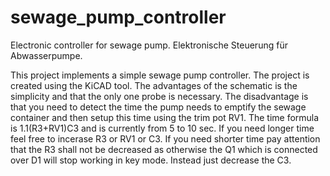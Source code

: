 # sewage_pump_controller
Electronic controller for sewage pump. Elektronische Steuerung für Abwasserpumpe.

This project implements a simple sewage pump controller.
The project is created using the KiCAD tool.
The advantages of the schematic is the simplicity and that the only one probe is necessary.
The disadvantage is that you need to detect the time the pump needs to emptify the sewage container and then setup this time using the trim pot RV1.
The time formula is 1.1(R3+RV1)C3 and is currently from 5 to 10 sec.
If you need longer time feel free to incerase R3 or RV1 or C3.
If you need shorter time pay attention that the R3 shall not be decreased as otherwise the Q1 which is connected over D1 will stop working in key mode.
Instead just decrease the C3. 
